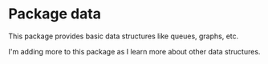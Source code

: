 # Package data
This package provides basic data structures like queues, graphs, etc.

I'm adding more to this package as I learn more about other data structures.
